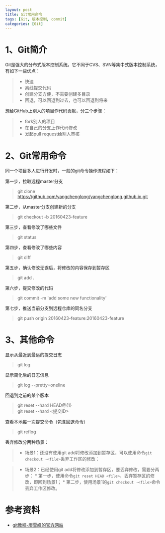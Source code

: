 ```yaml
---
layout: post
title: Git常用命令
tags: [Git, 版本控制, commit]
categories: [Git]
---
```




# 1、Git简介

Git是强大的分布式版本控制系统。它不同于CVS、SVN等集中式版本控制系统，有如下一些优点：

>* 快速
>* 离线提交代码
>* 创建分支方便，不需要创建多目录
>* 回退，可以回退到过去，也可以回退到将来


想给GitHub上别人的项目作代码贡献，分三个步骤：

>* fork别人的项目
>* 在自己的分支上作代码修改
>* 发起pull request给别人审核


# 2、Git常用命令

同一个项目多人进行开发时，一般的git命令操作流程如下：

第一步，拉取远程master分支

> git clone https://github.com/yangchenglong/yangchenglong.github.io.git


第二步，从master分支创建新的分支

>git checkout -b 20160423-feature

第三步，查看修改了哪些文件

> git status

第四步，查看修改了哪些内容

> git diff

第五步，确认修改无误后，将修改的内容保存到暂存区

> git add .

第六步，提交修改的代码

> git commit -m 'add some new functionality'

第七步，推送当前分支到远程仓库的同名分支

>git push origin 20160423-feature:20160423-feature




# 3、其他命令
显示从最近到最远的提交日志

> git log 


显示简化后的日志信息

> git log --pretty=oneline


回退到之前的某个版本
 
> git reset --hard HEAD@{1}  
> git reset --hard <提交ID>


查看本地每一次提交命令（包含回退命令）

> git reflog


丢弃修改分两种场景：

>* 场景1：还没有使用git add将修改添加到暂存区，可以使用命令`git checkout -<file>`丢弃工作区的修改：

>* 场景2：已经使用git add将修改添加到暂存区，要丢弃修改，需要分两步：
    * 第一步，使用命令`git reset HEAD <file>`，丢弃暂存区的修改，即回到场景1；
    * 第二步，使用场景1的`git checkout -<file>`命令丢弃工作区修改。


# 参考资料

* [git教程-廖雪峰的官方网站](http://www.liaoxuefeng.com/wiki/0013739516305929606dd18361248578c67b8067c8c017b000)



